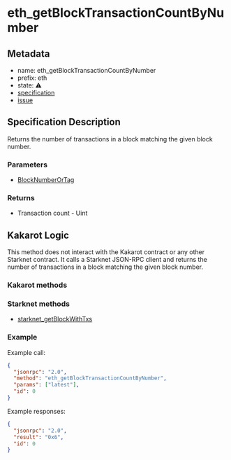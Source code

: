 # eth_getBlockTransactionCountByNumber

## Metadata

- name: eth_getBlockTransactionCountByNumber
- prefix: eth
- state: ⚠️
- [specification](https://github.com/ethereum/execution-apis/blob/main/src/eth/block.yaml#L43)
- [issue](https://github.com/sayajin-labs/kakarot-rpc/issues/92)

## Specification Description

Returns the number of transactions in a block matching the given block number.

### Parameters

- [BlockNumberOrTag](https://github.com/ethereum/execution-apis/blob/main/src/schemas/block.yaml#L102)

### Returns

- Transaction count - Uint

## Kakarot Logic

This method does not interact with the Kakarot contract or any other Starknet
contract. It calls a Starknet JSON-RPC client and returns the number of
transactions in a block matching the given block number.

### Kakarot methods

### Starknet methods

- [starknet_getBlockWithTxs](https://github.com/starkware-libs/starknet-specs/blob/master/api/starknet_api_openrpc.json#L44)

### Example

Example call:

```json
{
  "jsonrpc": "2.0",
  "method": "eth_getBlockTransactionCountByNumber",
  "params": ["latest"],
  "id": 0
}
```

Example responses:

```json
{
  "jsonrpc": "2.0",
  "result": "0x6",
  "id": 0
}
```
